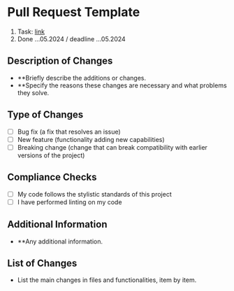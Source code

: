 # Pull Request Template
1. Task: [link](https://github.com/rolling-scopes-school/tasks/blob/master/tasks/eCommerce-Application/Sprints/Sprint%231.md)
2. Done ...05.2024 / deadline ...05.2024


## Description of Changes

- **Briefly describe the additions or changes.
- **Specify the reasons these changes are necessary and what problems they solve.

## Type of Changes

- [ ] Bug fix (a fix that resolves an issue)
- [ ] New feature (functionality adding new capabilities)
- [ ] Breaking change (change that can break compatibility with earlier versions of the project)

## Compliance Checks

- [ ] My code follows the stylistic standards of this project
- [ ] I have performed linting on my code

## Additional Information

- **Any additional information.

## List of Changes

- List the main changes in files and functionalities, item by item.
